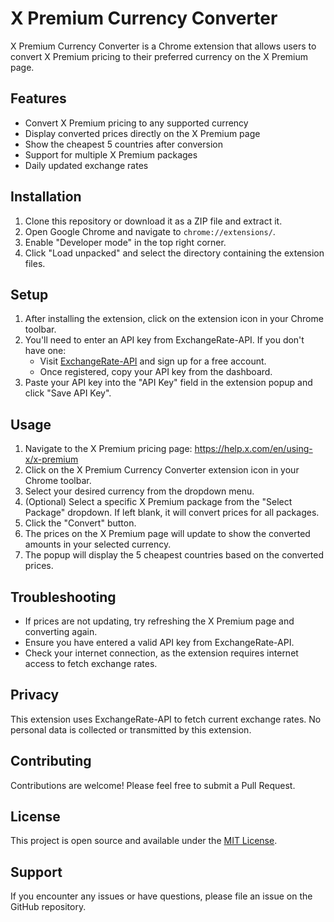 # X Premium Currency Converter

X Premium Currency Converter is a Chrome extension that allows users to convert X Premium pricing to their preferred currency on the X Premium page.

## Features

- Convert X Premium pricing to any supported currency
- Display converted prices directly on the X Premium page
- Show the cheapest 5 countries after conversion
- Support for multiple X Premium packages
- Daily updated exchange rates

## Installation

1. Clone this repository or download it as a ZIP file and extract it.
2. Open Google Chrome and navigate to `chrome://extensions/`.
3. Enable "Developer mode" in the top right corner.
4. Click "Load unpacked" and select the directory containing the extension files.

## Setup

1. After installing the extension, click on the extension icon in your Chrome toolbar.
2. You'll need to enter an API key from ExchangeRate-API. If you don't have one:
   - Visit [ExchangeRate-API](https://www.exchangerate-api.com/) and sign up for a free account.
   - Once registered, copy your API key from the dashboard.
3. Paste your API key into the "API Key" field in the extension popup and click "Save API Key".

## Usage

1. Navigate to the X Premium pricing page: https://help.x.com/en/using-x/x-premium
2. Click on the X Premium Currency Converter extension icon in your Chrome toolbar.
3. Select your desired currency from the dropdown menu.
4. (Optional) Select a specific X Premium package from the "Select Package" dropdown. If left blank, it will convert prices for all packages.
5. Click the "Convert" button.
6. The prices on the X Premium page will update to show the converted amounts in your selected currency.
7. The popup will display the 5 cheapest countries based on the converted prices.

## Troubleshooting

- If prices are not updating, try refreshing the X Premium page and converting again.
- Ensure you have entered a valid API key from ExchangeRate-API.
- Check your internet connection, as the extension requires internet access to fetch exchange rates.

## Privacy

This extension uses ExchangeRate-API to fetch current exchange rates. No personal data is collected or transmitted by this extension.

## Contributing

Contributions are welcome! Please feel free to submit a Pull Request.

## License

This project is open source and available under the [MIT License](LICENSE).

## Support

If you encounter any issues or have questions, please file an issue on the GitHub repository.